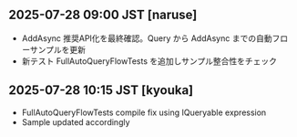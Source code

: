 ## 2025-07-28 09:00 JST [naruse]
- AddAsync 推奨API化を最終確認。Query から AddAsync までの自動フローサンプルを更新
- 新テスト FullAutoQueryFlowTests を追加しサンプル整合性をチェック
## 2025-07-28 10:15 JST [kyouka]
- FullAutoQueryFlowTests compile fix using IQueryable expression
- Sample updated accordingly

